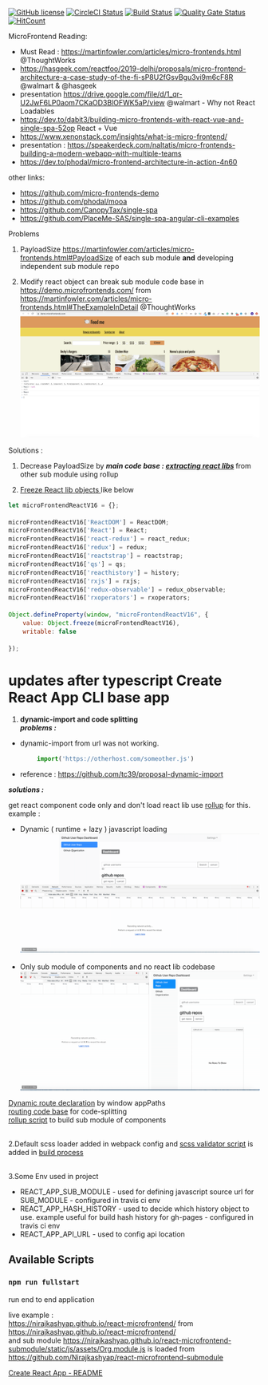 [![GitHub license](https://img.shields.io/badge/license-MIT-blue.svg)](https://github.com/Nirajkashyap/react-microfrontend/blob/master/LICENSE) 
[![CircleCI Status](https://circleci.com/gh/facebook/react.svg?style=shield&circle-token=:circle-token)](https://circleci.com/gh/Nirajkashyap/react-microfrontend)
[![Build Status](https://travis-ci.org/Nirajkashyap/react-microfrontend.svg?branch=master)](https://travis-ci.org/Nirajkashyap/react-microfrontend)
[![Quality Gate Status](https://sonarcloud.io/api/project_badges/measure?project=Nirajkashyap_react-microfrontend&metric=alert_status)](https://sonarcloud.io/dashboard?id=Nirajkashyap_react-microfrontend)
[![HitCount](http://hits.dwyl.io/Nirajkashyap/react-microfrontend.svg)](http://hits.dwyl.io/Nirajkashyap/react-microfrontend)

MicroFrontend Reading: <br>
* Must Read : https://martinfowler.com/articles/micro-frontends.html @ThoughtWorks <br>
* https://hasgeek.com/reactfoo/2019-delhi/proposals/micro-frontend-architecture-a-case-study-of-the-fi-sP8U2fGsvBgu3vi9m6cF8R @walmart & @hasgeek <br>
* presentation https://drive.google.com/file/d/1_qr-U2JwF6LP0aom7CKaOD3BlOFWK5aP/view @walmart - Why not React Loadables <br>
* https://dev.to/dabit3/building-micro-frontends-with-react-vue-and-single-spa-52op  React + Vue <br>
* https://www.xenonstack.com/insights/what-is-micro-frontend/ <br>
* presentation  : https://speakerdeck.com/naltatis/micro-frontends-building-a-modern-webapp-with-multiple-teams <br>
* https://dev.to/phodal/micro-frontend-architecture-in-action-4n60 <br>

other links:<br>
* https://github.com/micro-frontends-demo <br>
* https://github.com/phodal/mooa <br>
* https://github.com/CanopyTax/single-spa <br>
* https://github.com/PlaceMe-SAS/single-spa-angular-cli-examples <br>


Problems <br> 
1. PayloadSize https://martinfowler.com/articles/micro-frontends.html#PayloadSize of each sub module <b>and</b> developing independent sub module repo <br>

2. Modify react object can break sub module code base in https://demo.microfrontends.com/ from https://martinfowler.com/articles/micro-frontends.html#TheExampleInDetail @ThoughtWorks <br>
![DemoMicroFrontEnd](/DemoMicroFrontEnd.png)


Solutions : <br>
1. Decrease PayloadSize by <b><i> main code base : [extracting react libs](./scripts/rollup.build.js) </i></b> from other sub module using rollup <br>

2. [Freeze React lib objects ](./src/index.tsx) like below
```javascript
let microFrontendReactV16 = {};

microFrontendReactV16['ReactDOM'] = ReactDOM;
microFrontendReactV16['React'] = React;
microFrontendReactV16['react-redux'] = react_redux;
microFrontendReactV16['redux'] = redux;
microFrontendReactV16['reactstrap'] = reactstrap;
microFrontendReactV16['qs'] = qs;
microFrontendReactV16['reacthistory'] = history;
microFrontendReactV16['rxjs'] = rxjs;
microFrontendReactV16['redux-observable'] = redux_observable;
microFrontendReactV16['rxoperators'] = rxoperators;

Object.defineProperty(window, "microFrontendReactV16", {
    value: Object.freeze(microFrontendReactV16),
    writable: false

});

```

<h1> updates after typescript Create React App CLI base app </h1> 

1. <b>dynamic-import and code splitting</b><br>
<b> <i> problems : </i> </b> <br>
* dynamic-import from url was not working. 
        
```javascript
        import('https://otherhost.com/someother.js') 
```

* reference : https://github.com/tc39/proposal-dynamic-import  <br>

<b> <i> solutions : </i> </b> <br>

  get react component code only and don't load react lib use <a href="https://rollupjs.org/guide/en/">rollup</a> for this.
  example : 
  * Dynamic ( runtime + lazy ) javascript loading ![rollup Build code ](/rollupBuild.gif) <br><br>
  * Only sub module of components and no react lib codebase ![rollup Build code ](/subModule.gif)

  [Dynamic route declaration](./src/index.tsx) by window appPaths <br> 
  [routing code base](./src/router.tsx) for code-splitting <br>
  [rollup script](./scripts/rollup.build.js) to build sub module of components <br><br>
 
2.Default scss loader added in webpack config and [scss validator script](./scripts/scss.js) is added in [build process](https://github.com/Nirajkashyap/react-microfrotend/blob/b920d7dc720819a6a027d7cd9ae1ed7e536857c1/scripts/build.js#L116) <br><br> 


3.Some Env used in project<br> 
* REACT_APP_SUB_MODULE - used for defining javascript source url for SUB_MODULE - configured in travis ci env<br>
* REACT_APP_HASH_HISTORY -  used to decide which history object to use. example useful for build hash history for gh-pages  - configured in travis ci env<br>
* REACT_APP_API_URL - used to config api location <br>

## Available Scripts

### `npm run fullstart`   
run end to end application

live example : <br>
https://nirajkashyap.github.io/react-microfrontend/ from https://nirajkashyap.github.io/react-microfrontend/ <br> 
and sub module https://nirajkashyap.github.io/react-microfrontend-submodule/static/js/assets/Org.module.js is loaded from https://github.com/Nirajkashyap/react-microfrontend-submodule

[Create React App - README](./README-CRA.md)